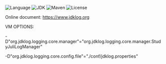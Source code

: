 ![Language](https://img.shields.io/badge/language-java-orange.svg)
![JDK](https://img.shields.io/badge/OpenJDK-11-yellow.svg)
![Maven](https://raster.shields.io/badge/Maven-3.6.3-red.svg)
![License](https://img.shields.io/badge/license-GPL2.0-000000.svg)

Online document: https://www.jdklog.org

VM OPTIONS:

-D"org.jdklog.logging.core.manager"="org.jdklog.logging.core.manager.StudyJuliLogManager"

-D"org.jdklog.logging.core.config.file"="./conf/jdklog.properties"
